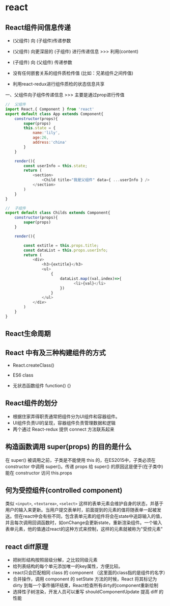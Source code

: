 # react

## React组件间信息传递

- (父组件) 向 (子组件)传递参数

- (父组件) 向更深层的 (子组件) 进行传递信息 >>> 利用(content)

- (子组件) 向 (父组件) 传递参数

- 没有任何嵌套关系的组件质检传值 (比如：兄弟组件之间传值)

- 利用react-redux进行组件质检的状态信息共享

一、父组件向子组件传递信息 >>> 主要是通过prop进行传值
```js
//  父组件
import React,{ Component } from 'react'
export default class App extends Component{
    constructor(props){
        super(props)
        this.state = {
            name:'lily',
            age:26,
            address:'china'
        }
    }

    render(){
        const userInfo = this.state;
        return (
            <section>
                <Child title="我是父组件" data={ ...userInfo } />
            </section>
        )
    }
}

//  子组件
export default class Childs extends Component{
    constructor(props){
        super(props)
    }

    render(){

        const extitle = this.props.title;
        const dataList = this.props.userInfo;
        return (
            <div>
                <h3>{extitle}</h3>
                <ul>
                    {
                        dataList.map((val,index)=>{
                              <li>{val}</li>
                        })
                    }
                </ul>
            </div>
        )
    }
}
```


## React生命周期

## React 中有及三种构建组件的方式

- React.createClass()

- ES6 class 

- 无状态函数组件 function() {}

## React组件的划分

- 根据住家弄得职责通常把组件分为UI组件和容器组件。
- UI组件负责UI的呈现，容器组件负责管理数据和逻辑
- 两个通过 React-redux 提供 connect 方法联系起来

## 构造函数调用 super(props) 的目的是什么

在 super() 被调用之前，子类是不能使用 this 的，在ES2015中，子类必须在 constructor 中调用 super()。传递 props 给 super() 的原因这是便于(在子类中)能在 constructor 访问 this.props

## 何为受控组件(controlled component)

类似 `<input>`, `<textarea>`, `<select>`  这样的表单元素会维护自身的状态，并基于用户的输入来更新。当用户提交表单时，前面提到的元素的值将随表单一起被发送。但在react中会有些不同，包含表单元素的组件将会在state中追踪输入的值，并且每次调用回调函数时，如onChange会更新state，重新渲染组件。一个输入表单元素，他的值通过react的这种方式来控制，这样的元素就被称为"受控元素"

## react diff原理

- 把树形结构按照层级分解，之比较同级元素
- 给列表结构的每个单元添加唯一的key属性，方便比较。
- react只会匹配相同 class 的 component （这里面的class指的是组件的名字）
- 合并操作，调用 component 的 setState 方法的时候，React 将其标记为 dirty 到每一个事件循环结束，React检查所有dirty的component重新绘制
- 选择性子树渲染，开发人员可以重写 shouldComponentUpdate 提高 diff 的性能